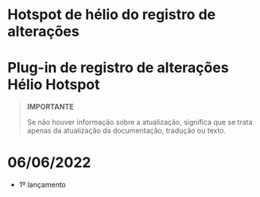 # Hotspot de hélio do registro de alterações

# Plug-in de registro de alterações Hélio Hotspot

>**IMPORTANTE**
>
>Se não houver informação sobre a atualização, significa que se trata apenas da atualização da documentação, tradução ou texto.

# 06/06/2022

- 1º lançamento
